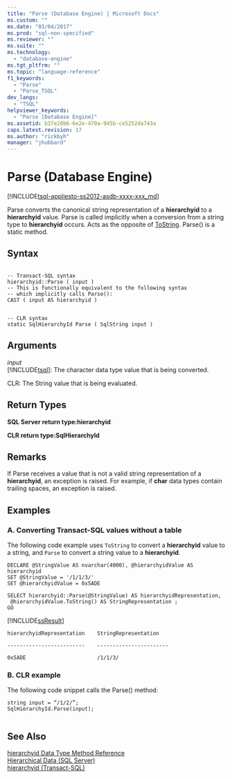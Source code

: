 ```yaml
---
title: "Parse (Database Engine) | Microsoft Docs"
ms.custom: ""
ms.date: "03/04/2017"
ms.prod: "sql-non-specified"
ms.reviewer: ""
ms.suite: ""
ms.technology: 
  - "database-engine"
ms.tgt_pltfrm: ""
ms.topic: "language-reference"
f1_keywords: 
  - "Parse"
  - "Parse_TSQL"
dev_langs: 
  - "TSQL"
helpviewer_keywords: 
  - "Parse [Database Engine]"
ms.assetid: b37e28b6-6e2e-470a-945b-ce5252da743a
caps.latest.revision: 17
ms.author: "rickbyh"
manager: "jhubbard"
---
```

# Parse (Database Engine)
[!INCLUDE[tsql-appliesto-ss2012-asdb-xxxx-xxx_md](../../relational-databases/databases/includes/tsql-appliesto-ss2012-asdb-xxxx-xxx-md.md)]

  Parse converts the canonical string representation of a **hierarchyid** to a **hierarchyid** value. Parse is called implicitly when a conversion from a string type to **hierarchyid** occurs. Acts as the opposite of [ToString](../../t-sql/data-types/tostring-database-engine.md). Parse() is a static method.  
  
## Syntax  
  
```  
  
-- Transact-SQL syntax  
hierarchyid::Parse ( input )  
-- This is functionally equivalent to the following syntax   
-- which implicitly calls Parse():  
CAST ( input AS hierarchyid )  
```  
  
```  
  
-- CLR syntax  
static SqlHierarchyId Parse ( SqlString input )   
```  
  
## Arguments  
 *input*  
 [!INCLUDE[tsql](../../advanced-analytics/r-services/includes/tsql-md.md)]: The character data type value that is being converted.  
  
 CLR: The String value that is being evaluated.  
  
## Return Types  
 **SQL Server return type:hierarchyid**  
  
 **CLR return type:SqlHierarchyId**  
  
## Remarks  
 If Parse receives a value that is not a valid string representation of a **hierarchyid**, an exception is raised. For example, if **char** data types contain trailing spaces, an exception is raised.  
  
## Examples  
  
### A. Converting Transact-SQL values without a table  
 The following code example uses `ToString` to convert a **hierarchyid** value to a string, and `Parse` to convert a string value to a **hierarchyid**.  
  
```  
DECLARE @StringValue AS nvarchar(4000), @hierarchyidValue AS hierarchyid  
SET @StringValue = '/1/1/3/'  
SET @hierarchyidValue = 0x5ADE  
  
SELECT hierarchyid::Parse(@StringValue) AS hierarchyidRepresentation,  
 @hierarchyidValue.ToString() AS StringRepresentation ;  
GO  
```  
  
 [!INCLUDE[ssResult](../../relational-databases/includes/ssresult-md.md)]  
  
 `hierarchyidRepresentation    StringRepresentation`  
  
 `-------------------------    -----------------------`  
  
 `0x5ADE                       /1/1/3/`  
  
### B. CLR example  
 The following code snippet calls the Parse() method:  
  
```  
string input = “/1/2/”;  
SqlHierarchyId.Parse(input);  
  
```  
  
## See Also  
 [hierarchyid Data Type Method Reference](../Topic/hierarchyid%20Data%20Type%20Method%20Reference.md)   
 [Hierarchical Data &#40;SQL Server&#41;](../../relational-databases/hierarchical-data-sql-server.md)   
 [hierarchyid &#40;Transact-SQL&#41;](../../t-sql/data-types/hierarchyid-data-type-method-reference.md)  
  
  